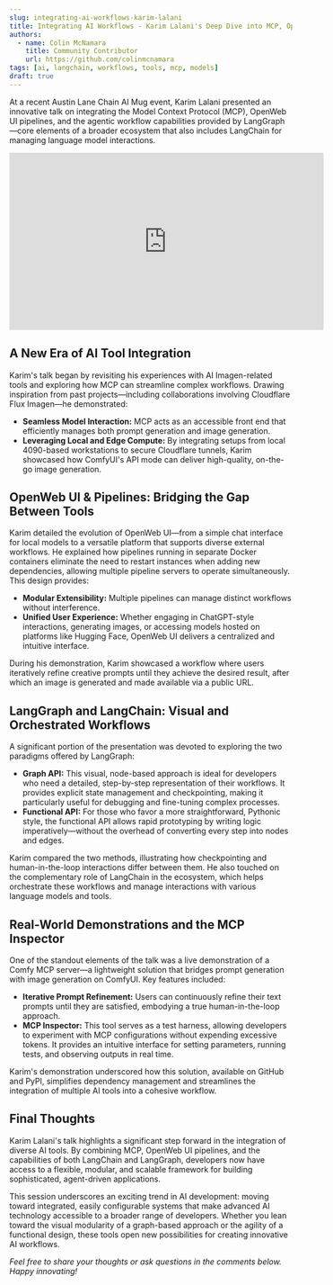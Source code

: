 ```yaml
---
slug: integrating-ai-workflows-karim-lalani
title: Integrating AI Workflows - Karim Lalani's Deep Dive into MCP, OpenWeb UI, LangChain, and LangGraph
authors:
  - name: Colin McNamara
    title: Community Contributor
    url: https://github.com/colinmcnamara
tags: [ai, langchain, workflows, tools, mcp, models]
draft: true
---
```


At a recent Austin Lane Chain AI Mug event, Karim Lalani presented an innovative talk on integrating the Model Context Protocol (MCP), OpenWeb UI pipelines, and the agentic workflow capabilities provided by LangGraph—core elements of a broader ecosystem that also includes LangChain for managing language model interactions.

<!-- truncate -->

<iframe width="560" height="315" src="https://www.youtube.com/embed/rq69zhxZS-8" title="Karim Lalani's talk on integrating AI workflows" frameborder="0" allow="accelerometer; autoplay; clipboard-write; encrypted-media; gyroscope; picture-in-picture" allowfullscreen></iframe>

## A New Era of AI Tool Integration

Karim's talk began by revisiting his experiences with AI Imagen-related tools and exploring how MCP can streamline complex workflows. Drawing inspiration from past projects—including collaborations involving Cloudflare Flux Imagen—he demonstrated:

- **Seamless Model Interaction:** MCP acts as an accessible front end that efficiently manages both prompt generation and image generation.
- **Leveraging Local and Edge Compute:** By integrating setups from local 4090-based workstations to secure Cloudflare tunnels, Karim showcased how ComfyUI's API mode can deliver high-quality, on-the-go image generation.

## OpenWeb UI & Pipelines: Bridging the Gap Between Tools

Karim detailed the evolution of OpenWeb UI—from a simple chat interface for local models to a versatile platform that supports diverse external workflows. He explained how pipelines running in separate Docker containers eliminate the need to restart instances when adding new dependencies, allowing multiple pipeline servers to operate simultaneously. This design provides:

- **Modular Extensibility:** Multiple pipelines can manage distinct workflows without interference.
- **Unified User Experience:** Whether engaging in ChatGPT-style interactions, generating images, or accessing models hosted on platforms like Hugging Face, OpenWeb UI delivers a centralized and intuitive interface.

During his demonstration, Karim showcased a workflow where users iteratively refine creative prompts until they achieve the desired result, after which an image is generated and made available via a public URL.

## LangGraph and LangChain: Visual and Orchestrated Workflows

A significant portion of the presentation was devoted to exploring the two paradigms offered by LangGraph:

- **Graph API:** This visual, node-based approach is ideal for developers who need a detailed, step-by-step representation of their workflows. It provides explicit state management and checkpointing, making it particularly useful for debugging and fine-tuning complex processes.
- **Functional API:** For those who favor a more straightforward, Pythonic style, the functional API allows rapid prototyping by writing logic imperatively—without the overhead of converting every step into nodes and edges.

Karim compared the two methods, illustrating how checkpointing and human-in-the-loop interactions differ between them. He also touched on the complementary role of LangChain in the ecosystem, which helps orchestrate these workflows and manage interactions with various language models and tools.

## Real-World Demonstrations and the MCP Inspector

One of the standout elements of the talk was a live demonstration of a Comfy MCP server—a lightweight solution that bridges prompt generation with image generation on ComfyUI. Key features included:

- **Iterative Prompt Refinement:** Users can continuously refine their text prompts until they are satisfied, embodying a true human-in-the-loop approach.
- **MCP Inspector:** This tool serves as a test harness, allowing developers to experiment with MCP configurations without expending excessive tokens. It provides an intuitive interface for setting parameters, running tests, and observing outputs in real time.

Karim's demonstration underscored how this solution, available on GitHub and PyPI, simplifies dependency management and streamlines the integration of multiple AI tools into a cohesive workflow.

## Final Thoughts

Karim Lalani's talk highlights a significant step forward in the integration of diverse AI tools. By combining MCP, OpenWeb UI pipelines, and the capabilities of both LangChain and LangGraph, developers now have access to a flexible, modular, and scalable framework for building sophisticated, agent-driven applications.

This session underscores an exciting trend in AI development: moving toward integrated, easily configurable systems that make advanced AI technology accessible to a broader range of developers. Whether you lean toward the visual modularity of a graph-based approach or the agility of a functional design, these tools open new possibilities for creating innovative AI workflows.

*Feel free to share your thoughts or ask questions in the comments below. Happy innovating!*
